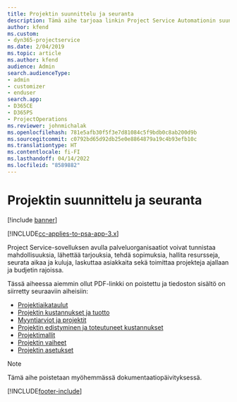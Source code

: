 ```yaml
---
title: Projektin suunnittelu ja seuranta
description: Tämä aihe tarjoaa linkin Project Service Automationin suunnitteluun ja seurantaan.
author: kfend
ms.custom:
- dyn365-projectservice
ms.date: 2/04/2019
ms.topic: article
ms.author: kfend
audience: Admin
search.audienceType:
- admin
- customizer
- enduser
search.app:
- D365CE
- D365PS
- ProjectOperations
ms.reviewer: johnmichalak
ms.openlocfilehash: 781e5afb30f5f3e7d81084c5f9bdb0c8ab200d9b
ms.sourcegitcommit: c0792bd65d92db25e0e8864879a19c4b93efb10c
ms.translationtype: HT
ms.contentlocale: fi-FI
ms.lasthandoff: 04/14/2022
ms.locfileid: "8589882"
---
```

# <a name="project-planning-and-tracking"></a>Projektin suunnittelu ja seuranta

[!include [banner](../../includes/psa-now-project-operations.md)]

[!INCLUDE[cc-applies-to-psa-app-3.x](../../includes/cc-applies-to-psa-app-3x.md)]

Project Service-sovelluksen avulla palveluorganisaatiot voivat tunnistaa mahdollisuuksia, lähettää tarjouksia, tehdä sopimuksia, hallita resursseja, seurata aikaa ja kuluja, laskuttaa asiakkaita sekä toimittaa projekteja ajallaan ja budjetin rajoissa. 

Tässä aiheessa aiemmin ollut PDF-linkki on poistettu ja tiedoston sisältö on siirretty seuraaviin aiheisiin:

- [Projektiaikataulut](../project-creating.md)
- [Projektin kustannukset ja tuotto](../project-estimating.md)
- [Myyntiarviot ja projektit](../project-leveraging.md)
- [Projektin edistyminen ja toteutuneet kustannukset](../project-tracking.md)
- [Projektimallit](../project-templates.md)
- [Projektin vaiheet](../project-stages.md)
- [Projektin asetukset](../project-settings.md)

> [!NOTE]
> Tämä aihe poistetaan myöhemmässä dokumentaatiopäivityksessä. 


[!INCLUDE[footer-include](../../includes/footer-banner.md)]
